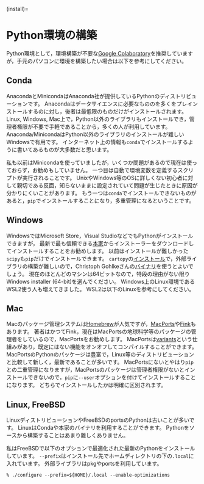 (install)=
# Python環境の構築

Python環境として，環境構築が不要な[Google Colaboratory](https://colab.research.google.com/)を推奨していますが，手元のパソコンに環境を構築したい場合は以下を参考にしてください。

## Conda

AnacondaとMinicondaはAnaconda社が提供しているPythonのディストリビューションです。
Anacondaはデータサイエンスに必要なもののを多くをプレインストールするのに対し，後者は最低限のものだけがインストールされます。
Linux, Windows, Mac上で，Python以外のライブラリもインストールでき，管理者権限が不要で手軽であることから，多くの人が利用しています。
Anaconda/MinicondaはPython以外のライブラリのインストールが難しいWindowsで有用です。
インターネット上の情報も`conda`でインストールするように書いてあるものが大多数だと思います。

私も以前はMinicondaを使っていましたが，いくつか問題があるので現在は使っておらず，お勧めもしていません。
一つ目は自動で環境変数を定義するスクリプトが実行されることです。
UnixやWindows等のOSに詳しくない初心者に対して親切である反面，知らないままに設定されていて問題が生じたときに原因が分かりにくいことがあります。
もう一つは`conda`でインストールできないものがあると，`pip`でインストールすることになり，多重管理になるということです。

## Windows

WindowsではMicrosoft Store，Visual StudioなどでもPythonがインストールできますが，
最新で最も信頼できる[本家](https://www.python.org)からインストーラーをダウンロードしてインストールすることをお勧めします。
以前はインストールが難しかった`scipy`も`pip`だけでインストールできます。
`cartopy`の[インストール](https://scitools.org.uk/cartopy/docs/latest/installing.html#installing)で，外部ライブラリの構築が難しいので，Christoph Gohlkeさんの[バイナリ](https://www.lfd.uci.edu/~gohlke/pythonlibs/)を使うとよいでしょう。
現在のほとんどのマシンは64ビットなので，特段の理由がない限りWindows installer (64-bit)を選んでください。
Windows上のLinux環境であるWSL2使う人も増えてきました。
WSL2は以下のLinuxを参考にしてください。

## Mac

Macのパッケージ管理システムは[Homebrew](https://brew.sh/index_ja)が人気ですが，[MacPorts](https://www.macports.org)や[Fink](https://www.finkproject.org/)もあります。
著者はかつてFink，現在はMacPortsの地球科学等のパッケージの管理者をしているので，MacPortsをお勧めします。
MacPortsは[variants](https://guide.macports.org/chunked/using.variants.html)という仕組みがあり，既定にはない機能をオンオフしてコンパイルすることができます。
MacPortsのPythonのパッケージは豊富で，Linux等のディストリビューションと比較して新しく，最新であることが多いです。
MacPortsにないとやはり`pip`との二重管理になりますが，MacPortsのパッケージは管理者権限がないとインストールできないので，`pip`に`--user`オプションを付けてインストールすることになります。
どちらでインストールしたかは明確に区別されます。

## Linux, FreeBSD

LinuxディストリビューションやFreeBSDのportsのPythonは古いことが多いです。
LinuxはCondaや本家のバイナリを利用することができます。
Pythonをソースから構築することはあまり難しくありません。

私はFreeBSDで以下のオプションで最適化された最新のPythonをインストールしています。
`--prefix`はインストール先でホームディレクトリの下の`.local`に入れています。
外部ライブラリはpkgやportsを利用しています。

```shell
% ./configure --prefix=${HOME}/.local --enable-optimizations
```